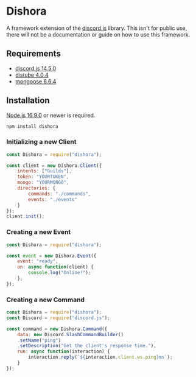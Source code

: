 # Dishora
A framework extension of the [discord.js](https://discord.js.org) library.
This isn't for public use, there will not be a documentation or guide on how to use this framework.

## Requirements
- [discord.js 14.5.0](https://www.npmjs.com/package/discord.js)
- [distube 4.0.4](https://www.npmjs.com/package/distube)
- [mongoose 6.6.4](https://www.npmjs.com/package/mongoose)

## Installation
[Node.js 16.9.0](https://nodejs.org) or newer is required.

```sh
npm install dishora
```

### Initializing a new Client ###
```js
const Dishora = require("dishora");

const client = new Dishora.Client({
    intents: ["Guilds"],
    token: "YOURTOKEN",
    mongo: "YOURMONGO",
    directories: {
        commands: "./commands",
        events: "./events"
    }
});
client.init();
```

### Creating a new Event ###
```js
const Dishora = require("dishora");

const event = new Dishora.Event({
    event: "ready",
    on: async function(client) {
        console.log("Online!");
    };
});
```

### Creating a new Command ###
```js
const Dishora = require("dishora");
const Discord = require("discord.js");

const command = new Dishora.Command({
    data: new Discord.SlashCommandBuilder()
    .setName("ping")
    .setDescription("Get the client's response time."),
    run: async function(interaction) {
        interaction.reply(`${interaction.client.ws.ping}ms`);
    }
});
```